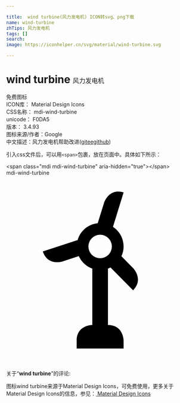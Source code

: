 ```yaml
---

title:  wind turbine(风力发电机) ICON转svg、png下载
name: wind-turbine
zhTips: 风力发电机
tags: []
search: 
image: https://iconhelper.cn/svg/material/wind-turbine.svg

---
```


# wind turbine  <small style="font-size: 60%;font-weight: 100">风力发电机</small>


<div class="detail-page">
<p>
<span><span class="badge-success badge">免费图标</span> </span>
<br/>
<span>
ICON库：
<span class="badge-secondary badge">Material Design Icons</span> 
</span>
<br/>
<span>
CSS名称：
<span class="badge-secondary badge">mdi-wind-turbine</span> 
</span>
<br/>
<span>
unicode：
<span class="badge-secondary badge">F0DA5</span> 
<copy-btn content='F0DA5' btn-title=""></copy-btn>
<copy-btn :content='String.fromCodePoint(parseInt("F0DA5", 16))' btn-title="复制U"></copy-btn>
</span>
<br/>
<span>
版本：
<span class="badge-secondary badge">3.4.93</span> 
</span>
<br/>
<span>图标来源/作者：<span class="badge-light badge">Google</span></span> 
<br/>
<span class="zh-detail">中文描述：<span class="badge-primary badge">风力发电机</span><span class="help-link"><span>帮助改进</span>(<a href="https://gitee.com/liuwave/icon-helper/edit/master/json/material/wind-turbine.json" target="_blank" rel="noopener noreferrer">gitee</a><a href="https://github.com/liuwave/icon-helper/edit/master/json/material/wind-turbine.json" target="_blank" rel="noopener noreferrer">github</a></span>)</span><br/>
</p>
</div>
<div class="alert alert-dark">
  <i class="mdi mdi-wind-turbine mdi-48px"></i>
  <i class="mdi mdi-wind-turbine mdi-36px"></i>
  <i class="mdi mdi-wind-turbine mdi-24px"></i>
  <i class="mdi mdi-wind-turbine mdi-18px"></i>
</div>
<div>
  <p>引入css文件后，可以用<code>&lt;span&gt;</code>包裹，放在页面中。具体如下所示：    
  </p>
  <div class="alert alert-primary" style="font-size: 14px">
    &lt;span class="mdi mdi-wind-turbine" aria-hidden="true"&gt;&lt;/span&gt;
    <copy-btn content='<span class="mdi mdi-wind-turbine" aria-hidden="true"></span>'></copy-btn>
  </div>
  <div class="alert alert-secondary">
    <i class="mdi mdi-wind-turbine"
    style="font-size: 24px"
    aria-hidden="true"></i> mdi-wind-turbine
    <copy-btn content="mdi-wind-turbine" btn-title="复制图标名称"></copy-btn>
  </div>
</div>
<div id="svg" class="svg-wrap">
<svg xmlns="http://www.w3.org/2000/svg" viewBox="0 0 24 24"><path d="M13.33,11.67L16.21,14.58C17.62,13.16 16.21,11.75 16.21,11.75L14.72,10.24C14.9,9.86 15,9.44 15,9C15,7.95 14.46,7.03 13.64,6.5L15,2.11C13.09,1.53 12.5,3.44 12.5,3.44L11.69,6.03C10.46,6.16 9.46,7 9.13,8.18L4.67,9.63C5.31,11.53 7.2,10.9 7.2,10.9L9.27,10.23C9.61,10.97 10.23,11.54 11,11.82V19C11,19 9,19 9,21C9,21.5 9,21.81 9,22H15V21C15,21 15,19 13,19V11.82C13.12,11.78 13.23,11.72 13.33,11.67M10.5,9A1.5,1.5 0 0,1 12,7.5A1.5,1.5 0 0,1 13.5,9A1.5,1.5 0 0,1 12,10.5A1.5,1.5 0 0,1 10.5,9Z" /></svg>
</div>
<detail full-name='mdi-wind-turbine'></detail>
<div class="icon-detail__container">
<p>关于“<b>wind turbine</b>”的评论:</p>
</div>
<Vssue title="关于“wind turbine”的评论" />    
<div><p>图标wind turbine来源于Material Design Icons，可免费使用，更多关于 Material Design Icons的信息，参见：<a target="_blank" href="https://iconhelper.cn/material.html"> Material Design Icons</a>
</p></div>
